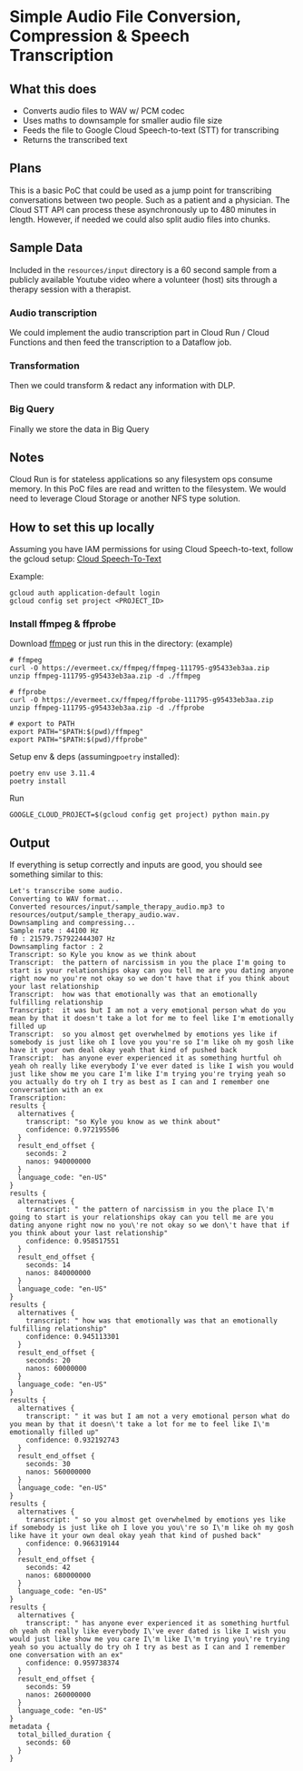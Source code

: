 # Simple Audio File Conversion, Compression & Speech Transcription

## What this does

- Converts audio files to WAV w/ PCM codec
- Uses maths to downsample for smaller audio file size
- Feeds the file to Google Cloud Speech-to-text (STT) for transcribing
- Returns the transcribed text

## Plans

This is a basic PoC that could be used as a jump point for transcribing conversations between two people. Such as a patient and a physician.
The Cloud STT API can process these asynchronously up to 480 minutes in length. However, if needed we could also split audio files into chunks.

## Sample Data
Included in the `resources/input` directory is a 60 second sample from a publicly available Youtube video where a volunteer (host) sits through a therapy session with a therapist.

### Audio transcription
We could implement the audio transcription part in Cloud Run / Cloud Functions and then feed the transcription to a Dataflow job.

### Transformation
Then we could transform & redact any information with DLP.

### Big Query
Finally we store the data in Big Query

## Notes
Cloud Run is for stateless applications so any filesystem ops consume memory.
In this PoC files are read and written to the filesystem.
We would need to leverage Cloud Storage or another NFS type solution.


## How to set this up locally

Assuming you have IAM permissions for using Cloud Speech-to-text, follow the gcloud setup:
[Cloud Speech-To-Text](https://cloud.google.com/speech-to-text/v2/docs/transcribe-client-libraries)

Example:
```
gcloud auth application-default login
gcloud config set project <PROJECT_ID>
```

### Install ffmpeg & ffprobe
Download [ffmpeg](https://ffmpeg.org/download.html) or just run this in the directory:
(example)

```
# ffmpeg
curl -O https://evermeet.cx/ffmpeg/ffmpeg-111795-g95433eb3aa.zip
unzip ffmpeg-111795-g95433eb3aa.zip -d ./ffmpeg

# ffprobe
curl -O https://evermeet.cx/ffmpeg/ffprobe-111795-g95433eb3aa.zip
unzip ffmpeg-111795-g95433eb3aa.zip -d ./ffprobe

# export to PATH
export PATH="$PATH:$(pwd)/ffmpeg"
export PATH="$PATH:$(pwd)/ffprobe"
```

Setup env & deps (assuming`poetry` installed):
```
poetry env use 3.11.4
poetry install
```

Run
```
GOOGLE_CLOUD_PROJECT=$(gcloud config get project) python main.py
```

## Output
If everything is setup correctly and inputs are good, you should see something similar to this:
```
Let's transcribe some audio.
Converting to WAV format...
Converted resources/input/sample_therapy_audio.mp3 to resources/output/sample_therapy_audio.wav.
Downsampling and compressing...
Sample rate : 44100 Hz
f0 : 21579.757922444307 Hz
Downsampling factor : 2
Transcript: so Kyle you know as we think about
Transcript:  the pattern of narcissism in you the place I'm going to start is your relationships okay can you tell me are you dating anyone right now no you're not okay so we don't have that if you think about your last relationship
Transcript:  how was that emotionally was that an emotionally fulfilling relationship
Transcript:  it was but I am not a very emotional person what do you mean by that it doesn't take a lot for me to feel like I'm emotionally filled up
Transcript:  so you almost get overwhelmed by emotions yes like if somebody is just like oh I love you you're so I'm like oh my gosh like have it your own deal okay yeah that kind of pushed back
Transcript:  has anyone ever experienced it as something hurtful oh yeah oh really like everybody I've ever dated is like I wish you would just like show me you care I'm like I'm trying you're trying yeah so you actually do try oh I try as best as I can and I remember one conversation with an ex
Transcription:
results {
  alternatives {
    transcript: "so Kyle you know as we think about"
    confidence: 0.972195506
  }
  result_end_offset {
    seconds: 2
    nanos: 940000000
  }
  language_code: "en-US"
}
results {
  alternatives {
    transcript: " the pattern of narcissism in you the place I\'m going to start is your relationships okay can you tell me are you dating anyone right now no you\'re not okay so we don\'t have that if you think about your last relationship"
    confidence: 0.958517551
  }
  result_end_offset {
    seconds: 14
    nanos: 840000000
  }
  language_code: "en-US"
}
results {
  alternatives {
    transcript: " how was that emotionally was that an emotionally fulfilling relationship"
    confidence: 0.945113301
  }
  result_end_offset {
    seconds: 20
    nanos: 60000000
  }
  language_code: "en-US"
}
results {
  alternatives {
    transcript: " it was but I am not a very emotional person what do you mean by that it doesn\'t take a lot for me to feel like I\'m emotionally filled up"
    confidence: 0.932192743
  }
  result_end_offset {
    seconds: 30
    nanos: 560000000
  }
  language_code: "en-US"
}
results {
  alternatives {
    transcript: " so you almost get overwhelmed by emotions yes like if somebody is just like oh I love you you\'re so I\'m like oh my gosh like have it your own deal okay yeah that kind of pushed back"
    confidence: 0.966319144
  }
  result_end_offset {
    seconds: 42
    nanos: 680000000
  }
  language_code: "en-US"
}
results {
  alternatives {
    transcript: " has anyone ever experienced it as something hurtful oh yeah oh really like everybody I\'ve ever dated is like I wish you would just like show me you care I\'m like I\'m trying you\'re trying yeah so you actually do try oh I try as best as I can and I remember one conversation with an ex"
    confidence: 0.959738374
  }
  result_end_offset {
    seconds: 59
    nanos: 260000000
  }
  language_code: "en-US"
}
metadata {
  total_billed_duration {
    seconds: 60
  }
}
```
